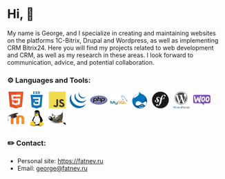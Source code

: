 
# Hi, :wave:

My name is George, and I specialize in creating and maintaining websites on the platforms 1C-Bitrix, Drupal and Wordpress, as well as implementing CRM Bitrix24. Here you will find my projects related to web development and CRM, as well as my research in these areas. I look forward to communication, advice, and potential collaboration.

### :gear: Languages and Tools:

<div>
<img src="https://github.com/devicons/devicon/blob/master/icons/html5/html5-original.svg" title="HTML5" alt="HTML" width="40" height="40"/>&nbsp;
<img src="https://github.com/devicons/devicon/blob/master/icons/css3/css3-plain-wordmark.svg"  title="CSS3" alt="CSS" width="40" height="40"/>&nbsp;
<img src="https://github.com/devicons/devicon/blob/master/icons/javascript/javascript-original.svg" title="JavaScript" alt="JavaScript" width="40" height="40"/>&nbsp;
<img src="https://github.com/devicons/devicon/blob/master/icons/jquery/jquery-original.svg" title="JQuery" alt="JQuery" width="40" height="40"/>&nbsp;
<img src="https://github.com/devicons/devicon/blob/master/icons/php/php-original.svg"  title="PHP" alt="PHP" width="40" height="40"/>&nbsp;
<img src="https://github.com/devicons/devicon/blob/master/icons/mysql/mysql-original-wordmark.svg" title="MySQL"  alt="MySQL" width="40" height="40"/>&nbsp;
<img src="https://github.com/devicons/devicon/blob/master/icons/drupal/drupal-original.svg" title="Drupal" alt="Drupal" width="40" height="40"/>&nbsp;
<img src="https://github.com/devicons/devicon/blob/master/icons/symfony/symfony-original.svg" title="Symfony" alt="Symfony" width="40" height="40"/>&nbsp;
<img src="https://github.com/devicons/devicon/blob/master/icons/wordpress/wordpress-original.svg" title="Wordpress" alt="Wordpress" width="40" height="40"/>&nbsp;
<img src="https://github.com/devicons/devicon/blob/master/icons/woocommerce/woocommerce-original.svg" title="Woocommerce" alt="Woocommerce" width="40" height="40"/>&nbsp;
<img src="https://github.com/devicons/devicon/blob/master/icons/moodle/moodle-original.svg" title="Moodle" alt="Moodle" width="40" height="40"/>&nbsp;
<img src="https://github.com/devicons/devicon/blob/master/icons/linux/linux-original.svg" title="Linux" alt="Linux" width="40" height="40"/>&nbsp;
<img src="https://github.com/devicons/devicon/blob/master/icons/gimp/gimp-original.svg" title="Gimp" alt="Gimp" width="40" height="40"/>
</div>

### :pencil2: Contact:

- Personal site: <a href="https://fatnev.ru">https://fatnev.ru</a>
- Email: <a href="mailto:george@fatnev.ru">george@fatnev.ru</a>
